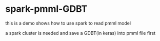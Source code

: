 # spark-pmml-GDBT

this is a demo shows how to use spark to read pmml model

a spark cluster is needed
and save a GDBT(in keras) into pmml file first
